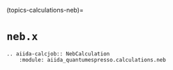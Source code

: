 (topics-calculations-neb)=

# `neb.x`

```{eval-rst}
.. aiida-calcjob:: NebCalculation
    :module: aiida_quantumespresso.calculations.neb
```

